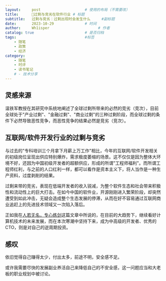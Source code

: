 ```yaml
---
layout:     post                    # 使用的布局（不需要改）
title:      🤔过剩与竞劣在软件行业	# 标题
subtitle:   过剩与竞劣：过剩出现时会发生什么 	 #副标题
date:       2023-10-29              # 时间
author:     Wh1isper                      # 作者
catalog: true                       # 是否归档
tags:                               #标签
    - 随笔
    - 政策
    - 经济
category:
    - 随笔
    - 时评
    - 读书笔记
    # - 技术分享
---
```


## 灵感来源

温铁军教授在其研究中系统地阐述了全球过剩所带来的必然的竞劣（竞次），目前全球处于"产业过剩"、"金融过剩"、"商业过剩"的三种过剩阶段，而全球过剩的条件下必然导致恶性竞争，而恶性竞争的结果必然是竞劣（竞次）。

## 互联网/软件开发行业的过剩与竞劣

与过去的"专科培训三个月拿下月薪上万工作"相比，今年的互联网/软件开发相关的初级岗位呈现出供应特别爆炸，需求极度萎缩的场景。这不仅仅是因为整体大环境不好，还因为中国初级开发者的超额供应，形成的所谓"工程师福利"。而所谓工程师红利，与之前的人口红利一样，都可以看作是资本主义下，将人当作是一种生产资料，过度剥削的结果。

过剩来带的竞劣，表现在低端开发者的收入锐减，为整个软件生态和社会带来积极性和流动性上的巨大打击。在如今中国的软件业，开源刚刚进入繁荣阶段，却突然遭受到如此冲击，无疑会造成整个生态发展的停滞，从而在好不容易通过互联网商业追赶上的先进技术领域又一次陷入落后。

正如我在[人若无名，专心练剑](https://wh1isper.github.io/2023/10/22/2023-10-23-%E4%BA%BA%E8%8B%A5%E6%97%A0%E5%90%8D%E4%B8%93%E5%BF%83%E7%BB%83%E5%89%91/)这篇文章中所说的，在目前的大趋势下，继续看好计算机技术的未来发展，而在本次寒潮中坚持下来，成为中高级的开发者、优秀的CTO，则是对自己的逆周期投资。

## 感叹

依旧觉得自己赚得太少，付出太多，前途不明，安全感不足。

或许我需要尽快的发展副业养活自己来降低自己的不安全感，这一问题应当和大老板的职业规划中被讨论。
